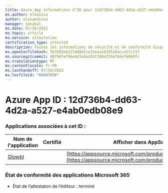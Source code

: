 ```yaml
---
title: Azure App informations d’ID pour 12d736b4-dd63-4d2a-a527-e4ab0edb08e9
ms.author: elmalova
author: elenamalova
manager: tonybal
ms.date: 07/20/2022
ms.topic: article
ms.service: attestation
certification_type: attested
description: Toutes les informations de sécurité et de conformité disponibles pour 12d736b4-dd63-4d2a-a527-e4ab0edb08e9.
ms.openlocfilehash: 5b35b5e6121468d1ce31eaa163d516acce5fc11f
ms.sourcegitcommit: d8794fef6be4d3a9a42bf2904f29a70de76069fc
ms.translationtype: MT
ms.contentlocale: fr-FR
ms.lasthandoff: 07/20/2022
ms.locfileid: "66897836"
---
```

# <a name="azure-app-id-12d736b4-dd63-4d2a-a527-e4ab0edb08e9"></a>Azure App ID : 12d736b4-dd63-4d2a-a527-e4ab0edb08e9


### <a name="apps-associated-with-this-id"></a>Applications associées à cet ID :
| **Nom de l'application** | **Certifié** | **Afficher dans AppSource** |
|--------------|---------------|-----------------------|
| [Glowbl](../forward/WA200004368.md) |  | [https://appsource.microsoft.com/product/office/WA200004368](https://appsource.microsoft.com/product/office/WA200004368) |

### <a name="microsoft-365-app-compliance-status"></a>État de conformité des applications Microsoft 365
- État de l’attestaton de l’éditeur : terminé
